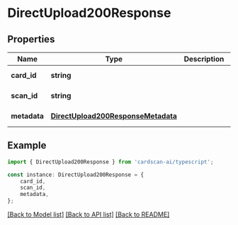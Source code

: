 # DirectUpload200Response


## Properties

Name | Type | Description | Notes
------------ | ------------- | ------------- | -------------
**card_id** | **string** |  | [default to undefined]
**scan_id** | **string** |  | [default to undefined]
**metadata** | [**DirectUpload200ResponseMetadata**](DirectUpload200ResponseMetadata.md) |  | [default to undefined]

## Example

```typescript
import { DirectUpload200Response } from 'cardscan-ai/typescript';

const instance: DirectUpload200Response = {
    card_id,
    scan_id,
    metadata,
};
```

[[Back to Model list]](../README.md#documentation-for-models) [[Back to API list]](../README.md#documentation-for-api-endpoints) [[Back to README]](../README.md)

